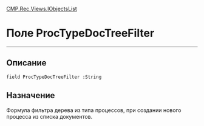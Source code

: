 ﻿---
Link: CMP.Rec.Views.IObjectsList.@ProcTypeDocTreeFilter
---

<!---  Навигация
[Имя проекта](#) :
-->
[CMP.Rec.Views.IObjectsList](Default)

# Поле ProcTypeDocTreeFilter
---

## Описание

    field ProcTypeDocTreeFilter :String

<!--
## Аргументы{#Args}

### Аргумент1

Описание аргумента 1
-->

## Назначение

Формула фильтра дерева из типа процессов, при создании нового процесса из списка документов.

<!--
## Пример

    ProcTypeDocTreeFilter...
-->

